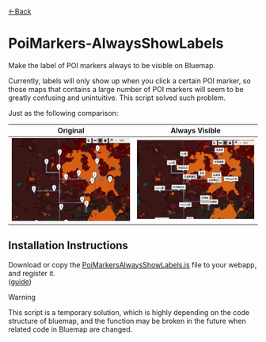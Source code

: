 [←Back](..)

# PoiMarkers-AlwaysShowLabels

Make the label of POI markers always to be visible on Bluemap.

Currently, labels will only show up when you click a certain POI marker, so those maps that contains a large number of POI markers will seem to be greatly confusing and unintuitive. This script solved such problem.

Just as the following comparison:

| Original               | Always Visible               |
| ---------------------- | ---------------------------- |
| ![image](original.png) | ![image](always-visible.png) |

## Installation Instructions

Download or copy the [PoiMarkersAlwaysShowLabels.js](PoiMarkersAlwaysShowLabels.js) file to your webapp, and register it.\
([guide](https://bluemap.bluecolored.de/community/Customisation.html#custom-styles-theme-and-look))

> [!WARNING]  
> This script is a temporary solution, which is highly depending on the code structure of bluemap, and the function may be broken in the future when related code in Bluemap are changed.